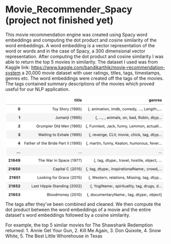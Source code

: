# Movie_Recommender_Spacy (project not finished yet)

This movie recommendation engine was created using Spacy word embeddings and computing the dot product and cosine similarity of the word embeddings. A word embedding is a vector representation of the word or words and in the case of Spacy, a 300 dimensional vector representation. After computing the dot product and cosine similarity I was able to return the top 5 movies in similarity. The dataset I used was from Kaggle link: https://www.kaggle.com/bandikarthik/movie-recommendation-system a 20,000 movie dataset with user ratings, titles, tags, timestamps, genres etc. The word embeddings were created off the tags of the movies. The tags contained summary descriptions of the movies which proved useful for our NLP application. 

![](images/tags.png)
The tags after they've been combined and cleaned. We then compute the dot product between the word embeddings of a movie and the entire dataset's word embeddings followed by a cosine similarity. 

For example, the top 5 similar movies for The Shawshank Redemption returned: 1. Annie Get Your Gun, 2. Kill Me Again, 3. Don Quixote, 4. Snow White, 5. The Best Little Whorehouse in Texas
